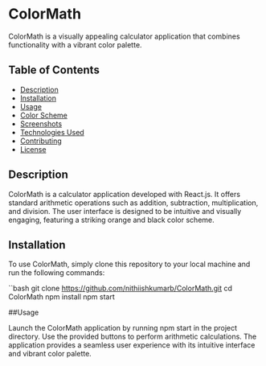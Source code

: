# ColorMath

ColorMath is a visually appealing calculator application that combines functionality with a vibrant color palette.

## Table of Contents

- [Description](#description)
- [Installation](#installation)
- [Usage](#usage)
- [Color Scheme](#color-scheme)
- [Screenshots](#screenshots)
- [Technologies Used](#technologies-used)
- [Contributing](#contributing)
- [License](#license)

## Description

ColorMath is a calculator application developed with React.js. It offers standard arithmetic operations such as addition, subtraction, multiplication, and division. The user interface is designed to be intuitive and visually engaging, featuring a striking orange and black color scheme.

## Installation

To use ColorMath, simply clone this repository to your local machine and run the following commands:

``bash
git clone https://github.com/nithiishkumarb/ColorMath.git
cd ColorMath
npm install
npm start

##Usage

Launch the ColorMath application by running npm start in the project directory. Use the provided buttons to perform arithmetic calculations. The application provides a seamless user experience with its intuitive interface and vibrant color palette.


